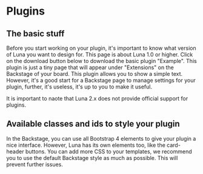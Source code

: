 # Plugins
## The basic stuff
Before you start working on your plugin, it's important to know what version of Luna you want to design for. This page is about Luna 1.0 or higher. Click on the download button below to download the basic plugin "Example". This plugin is just a tiny page that will appear under "Extensions" on the Backstage of your board. This plugin allows you to show a simple text. However, it's a good start for a Backstage page to manage settings for your plugin, further, it's useless, it's up to you to make it useful.


It is important to naote that Luna 2.x does not provide official support for plugins.

## Available classes and ids to style your plugin
In the Backstage, you can use all Bootstrap 4 elements to give your plugin a nice interface. However, Luna has its own elements too, like the card-header buttons. You can add more CSS to your templates, we recommend you to use the default Backstage style as much as possible. This will prevent further issues.